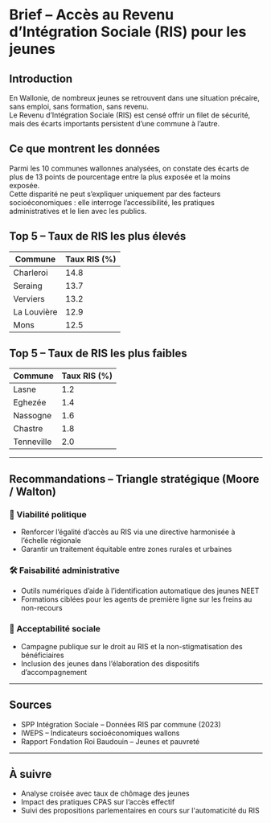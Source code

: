 
# Brief – Accès au Revenu d’Intégration Sociale (RIS) pour les jeunes

## Introduction

En Wallonie, de nombreux jeunes se retrouvent dans une situation précaire, sans emploi, sans formation, sans revenu.  
Le Revenu d’Intégration Sociale (RIS) est censé offrir un filet de sécurité, mais des écarts importants persistent d’une commune à l’autre.

## Ce que montrent les données

Parmi les 10 communes wallonnes analysées, on constate des écarts de plus de 13 points de pourcentage entre la plus exposée et la moins exposée.  
Cette disparité ne peut s’expliquer uniquement par des facteurs socioéconomiques : elle interroge l’accessibilité, les pratiques administratives et le lien avec les publics.

## Top 5 – Taux de RIS les plus élevés

| Commune     | Taux RIS (%) |
|-------------|--------------|
| Charleroi   | 14.8         |
| Seraing     | 13.7         |
| Verviers    | 13.2         |
| La Louvière | 12.9         |
| Mons        | 12.5         |

## Top 5 – Taux de RIS les plus faibles

| Commune     | Taux RIS (%) |
|-------------|--------------|
| Lasne       | 1.2          |
| Eghezée     | 1.4          |
| Nassogne    | 1.6          |
| Chastre     | 1.8          |
| Tenneville  | 2.0          |

---

## Recommandations – Triangle stratégique (Moore / Walton)

### 🧭 Viabilité politique
- Renforcer l’égalité d’accès au RIS via une directive harmonisée à l’échelle régionale
- Garantir un traitement équitable entre zones rurales et urbaines

### 🛠 Faisabilité administrative
- Outils numériques d’aide à l’identification automatique des jeunes NEET
- Formations ciblées pour les agents de première ligne sur les freins au non-recours

### 📢 Acceptabilité sociale
- Campagne publique sur le droit au RIS et la non-stigmatisation des bénéficiaires
- Inclusion des jeunes dans l’élaboration des dispositifs d’accompagnement

---

## Sources
- SPP Intégration Sociale – Données RIS par commune (2023)
- IWEPS – Indicateurs socioéconomiques wallons
- Rapport Fondation Roi Baudouin – Jeunes et pauvreté

---

## À suivre
- Analyse croisée avec taux de chômage des jeunes
- Impact des pratiques CPAS sur l’accès effectif
- Suivi des propositions parlementaires en cours sur l'automaticité du RIS
